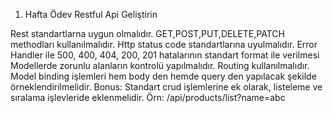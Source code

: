1. Hafta Ödev
Restful Api Geliştirin

Rest standartlarna uygun olmalıdır.
GET,POST,PUT,DELETE,PATCH methodları kullanılmalıdır.
Http status code standartlarına uyulmalıdır. Error Handler ile 500, 400, 404, 200, 201 hatalarının standart format ile verilmesi
Modellerde zorunlu alanların kontrolü yapılmalıdır.
Routing kullanılmalıdır.
Model binding işlemleri hem body den hemde query den yapılacak şekilde örneklendirilmelidir. Bonus:
Standart crud işlemlerine ek olarak, listeleme ve sıralama işlevleride eklenmelidir. Örn: /api/products/list?name=abc
